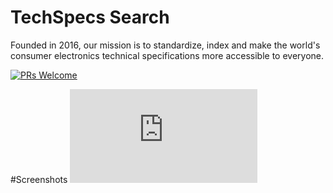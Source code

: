 # TechSpecs Search
Founded in 2016, our mission is to standardize, index and make the world's consumer electronics technical specifications more accessible to everyone.


[![PRs Welcome](https://img.shields.io/badge/PRs-welcome-brightgreen.svg?style=flat-square)](http://makeapullrequest.com)

#Screenshots
![Alt text](https://github.com/techspecs/search/images/README.md "Optional Title")

